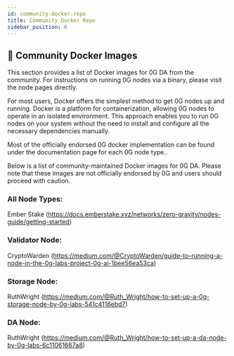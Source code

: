 ```yaml
---
id: community-docker-repo
title: Community Docker Repo
sidebar_position: 6
---
```


## 🐳 Community Docker Images

This section provides a list of Docker images for 0G DA from the community. For instructions on running 0G nodes via a binary, please visit the node pages directly.

For most users, Docker offers the simplest method to get 0G nodes up and running. Docker is a platform for containerization, allowing 0G nodes to operate in an isolated environment. This approach enables you to run 0G nodes on your system without the need to install and configure all the necessary dependencies manually.

Most of the officially endorsed 0G docker implementation can be found under the documentation page for each 0G node type.. 

Below is a list of community-maintained Docker images for 0G DA. Please note that these images are not officially endorsed by 0G and users should proceed with caution.

### All Node Types:
Ember Stake (https://docs.emberstake.xyz/networks/zero-gravity/nodes-guide/getting-started)

### Validator Node:
CryptoWarden (https://medium.com/@CryptoWarden/guide-to-running-a-node-in-the-0g-labs-project-0g-ai-1bee56ea53ca)

### Storage Node:
RuthWright (https://medium.com/@Ruth_Wright/how-to-set-up-a-0g-storage-node-by-0g-labs-541c4116ebd7)

### DA Node:
RuthWright (https://medium.com/@Ruth_Wright/how-to-set-up-a-da-node-by-0g-labs-6c11061667a8)


